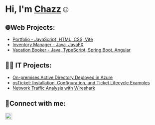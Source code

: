 <h1>Hi, I'm <a href="https://www.linkedin.com/in/chazz-c-382a75122">Chazz</a>☺</h1>

<h2>🌐Web Projects:</h2>

  - [Portfolio - JavaScript, HTML, CSS, Vite](https://github.com/00chazz/portfolio)
  - [Inventory Manager - Java, JavaFX](https://github.com/00chazz/Inventory-Manager)
  - [Vacation Booker - Java, TypeScript, Spring Boot, Angular](https://github.com/00chazz/vacation-booked)

<h2>👨‍💻 IT Projects:</h2>

  - [On-premises Active Directory Deployed in Azure](https://github.com/00chazz/configure-ad)
  - [osTicket: Installation, Configuration, and Ticket Lifecycle Examples](https://github.com/00chazz/osticket-config)
  - [Network Traffic Analysis with Wireshark](https://github.com/00chazz/wireshark-analysis)

<h2>🤳Connect with me:</h2>

[<img align="left" alt="Josh | LinkedIn" width="22px" src="https://cdn.jsdelivr.net/npm/simple-icons@v3/icons/linkedin.svg" />][linkedin]

[linkedin]: https://www.linkedin.com/in/chazz-c-382a75122
